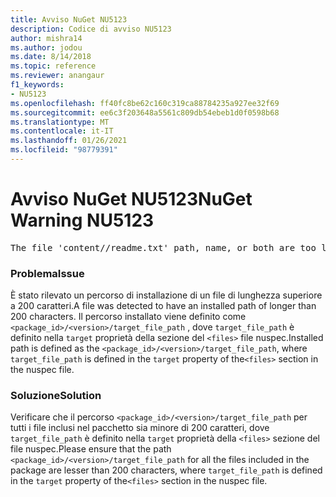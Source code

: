 ```yaml
---
title: Avviso NuGet NU5123
description: Codice di avviso NU5123
author: mishra14
ms.author: jodou
ms.date: 8/14/2018
ms.topic: reference
ms.reviewer: anangaur
f1_keywords:
- NU5123
ms.openlocfilehash: ff40fc8be62c160c319ca88784235a927ee32f69
ms.sourcegitcommit: ee6c3f203648a5561c809db54ebeb1d0f0598b68
ms.translationtype: MT
ms.contentlocale: it-IT
ms.lasthandoff: 01/26/2021
ms.locfileid: "98779391"
---
```

# <a name="nuget-warning-nu5123"></a><span data-ttu-id="4f87d-103">Avviso NuGet NU5123</span><span class="sxs-lookup"><span data-stu-id="4f87d-103">NuGet Warning NU5123</span></span>
<pre>The file 'content/<LongPath>/readme.txt' path, name, or both are too long. Your package might not work without long file path support. Please shorten the file path or file name.</pre>

### <a name="issue"></a><span data-ttu-id="4f87d-104">Problema</span><span class="sxs-lookup"><span data-stu-id="4f87d-104">Issue</span></span>

<span data-ttu-id="4f87d-105">È stato rilevato un percorso di installazione di un file di lunghezza superiore a 200 caratteri.</span><span class="sxs-lookup"><span data-stu-id="4f87d-105">A file was detected to have an installed path of longer than 200 characters.</span></span> <span data-ttu-id="4f87d-106">Il percorso installato viene definito come `<package_id>/<version>/target_file_path` , dove `target_file_path` è definito nella `target` proprietà della sezione del `<files>` file nuspec.</span><span class="sxs-lookup"><span data-stu-id="4f87d-106">Installed path is defined as the `<package_id>/<version>/target_file_path`, where `target_file_path` is defined in the `target` property of the`<files>` section in the nuspec file.</span></span>


### <a name="solution"></a><span data-ttu-id="4f87d-107">Soluzione</span><span class="sxs-lookup"><span data-stu-id="4f87d-107">Solution</span></span>

<span data-ttu-id="4f87d-108">Verificare che il percorso `<package_id>/<version>/target_file_path` per tutti i file inclusi nel pacchetto sia minore di 200 caratteri, dove `target_file_path` è definito nella `target` proprietà della `<files>` sezione del file nuspec.</span><span class="sxs-lookup"><span data-stu-id="4f87d-108">Please ensure that the path `<package_id>/<version>/target_file_path` for all the files included in the package are lesser than 200 characters, where `target_file_path` is defined in the `target` property of the`<files>` section in the nuspec file.</span></span>

